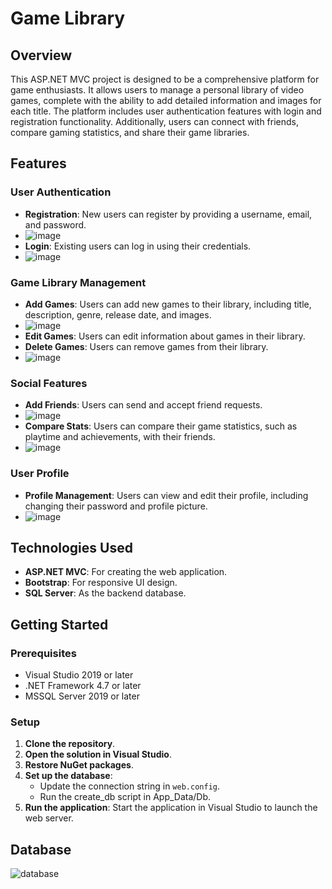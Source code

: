 # Game Library

## Overview

This ASP.NET MVC project is designed to be a comprehensive platform for game enthusiasts. 
It allows users to manage a personal library of video games, complete with the ability to add detailed 
information and images for each title. The platform includes user authentication features with login and registration functionality. 
Additionally, users can connect with friends, compare gaming statistics, and share their game libraries.

## Features

### User Authentication
- **Registration**: New users can register by providing a username, email, and password.
- ![image](https://github.com/bankov758/Game-Library/assets/74242831/4abe9b25-880c-4d2e-bd38-a5c3a6aede5a)
- **Login**: Existing users can log in using their credentials.
- ![image](https://github.com/bankov758/Game-Library/assets/74242831/c903852f-72b7-4482-bd99-1676e6d5d217)

### Game Library Management
- **Add Games**: Users can add new games to their library, including title, description, genre, release date, and images.
- ![image](https://github.com/bankov758/Game-Library/assets/74242831/ce6a32bc-74a1-41e1-823d-6bd733a4695f)
- **Edit Games**: Users can edit information about games in their library.
- **Delete Games**: Users can remove games from their library.
- ![image](https://github.com/bankov758/Game-Library/assets/74242831/6b305b23-b12a-4f1b-b64f-f3275d5fe573)


### Social Features
- **Add Friends**: Users can send and accept friend requests.
- ![image](https://github.com/bankov758/Game-Library/assets/74242831/bbaa29cd-9fc1-48da-8ee0-9f82f472e034)
- **Compare Stats**: Users can compare their game statistics, such as playtime and achievements, with their friends.
- ![image](https://github.com/bankov758/Game-Library/assets/74242831/f920e075-4e26-4658-a6a6-fc3a5242e1c3)

### User Profile
- **Profile Management**: Users can view and edit their profile, including changing their password and profile picture.
- ![image](https://github.com/bankov758/Game-Library/assets/74242831/2c4e6255-359c-4a5b-b313-9a9f01426be1)


## Technologies Used
- **ASP.NET MVC**: For creating the web application.
- **Bootstrap**: For responsive UI design.
- **SQL Server**: As the backend database.

## Getting Started

### Prerequisites
- Visual Studio 2019 or later
- .NET Framework 4.7 or later
- MSSQL Server 2019 or later

### Setup
1. **Clone the repository**.
2. **Open the solution in Visual Studio**.
3. **Restore NuGet packages**.
4. **Set up the database**:
   - Update the connection string in `web.config`.
   - Run the create_db script in App_Data/Db.
5. **Run the application**: Start the application in Visual Studio to launch the web server.

## Database
![database](https://github.com/bankov758/Game-Library/assets/74242831/f09e705e-698d-4b70-aa77-24c0af25244f)
